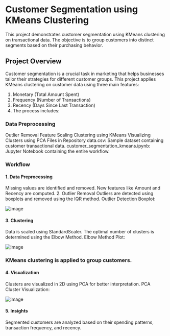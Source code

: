 # Customer Segmentation using KMeans Clustering
This project demonstrates customer segmentation using KMeans clustering on transactional data. The objective is to group customers into distinct segments based on their purchasing behavior.

## Project Overview
Customer segmentation is a crucial task in marketing that helps businesses tailor their strategies for different customer groups. This project applies KMeans clustering on customer data using three main features:

1. Monetary (Total Amount Spent)
2. Frequency (Number of Transactions)
3. Recency (Days Since Last Transaction)
4. The process includes:

### Data Preprocessing
Outlier Removal
Feature Scaling
Clustering using KMeans
Visualizing Clusters using PCA
Files in Repository
data.csv: Sample dataset containing customer transactional data.
customer_segmentation_kmeans.ipynb: Jupyter Notebook containing the entire workflow.

### Workflow
#### 1. Data Preprocessing
Missing values are identified and removed.
New features like Amount and Recency are computed.
2. Outlier Removal
Outliers are detected using boxplots and removed using the IQR method.
Outlier Detection Boxplot:

![image](https://github.com/user-attachments/assets/2f176f9c-3277-4b7c-93cc-ad2ceec9a8b4)


#### 3. Clustering
Data is scaled using StandardScaler.
The optimal number of clusters is determined using the Elbow Method.
Elbow Method Plot:

![image](https://github.com/user-attachments/assets/03d58c5d-3766-4598-8ec2-652d65768e95)


### KMeans clustering is applied to group customers.
#### 4. Visualization
Clusters are visualized in 2D using PCA for better interpretation.
PCA Cluster Visualization:

![image](https://github.com/user-attachments/assets/cccd905b-b757-4adf-8688-ba555ceec079)


#### 5. Insights
Segmented customers are analyzed based on their spending patterns, transaction frequency, and recency.
